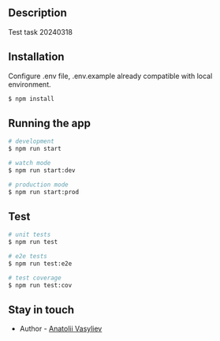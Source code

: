 ## Description

Test task 20240318

## Installation

Configure .env file, .env.example already compatible with local environment.

```bash
$ npm install
```

## Running the app

```bash
# development
$ npm run start

# watch mode
$ npm run start:dev

# production mode
$ npm run start:prod
```

## Test

```bash
# unit tests
$ npm run test

# e2e tests
$ npm run test:e2e

# test coverage
$ npm run test:cov
```

## Stay in touch

- Author - [Anatolii Vasyliev](https://anatolii.vasyliev.name)

